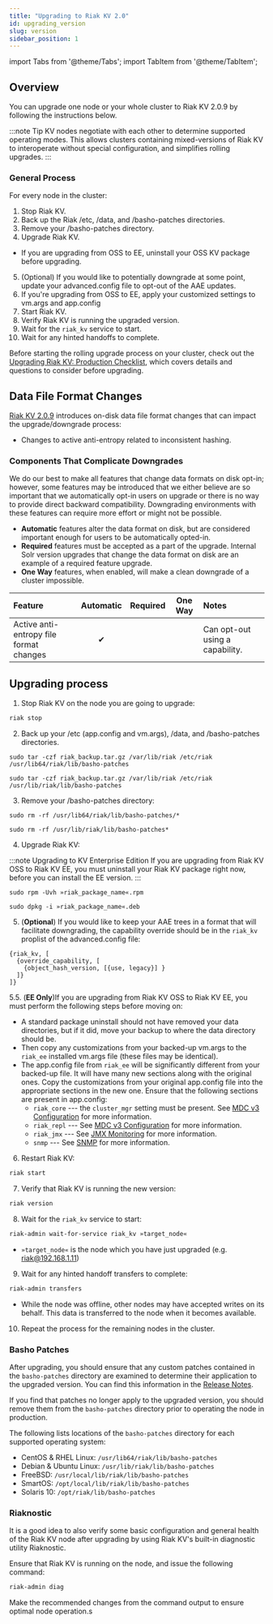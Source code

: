 ```yaml
---
title: "Upgrading to Riak KV 2.0"
id: upgrading_version
slug: version
sidebar_position: 1
---
```


import Tabs from '@theme/Tabs';
import TabItem from '@theme/TabItem';

[production checklist]: ../../setup/upgrading/checklist.md

[use admin riak control]: ../../using/admin/riak-control.md

[use admin commands]: ../../using/admin/commands.md

[use admin riak-admin]: ../../using/admin/riak-admin.md

[usage secondary-indexes]: ../../developing/usage/secondary-indexes.md

[release notes]: https://github.com/basho/riak/blob/develop/RELEASE-NOTES.md

[riak enterprise]: http://basho.com/products/riak-kv/

[cluster ops mdc]: ../../using/cluster-operations/v3-multi-datacenter.md

[config v3 mdc]: ../../configuring/v3-multi-datacenter/index.md

[jmx monitor]: ../../using/reference/jmx.md

[snmp]: ../../using/reference/snmp.md

[Release Notes]: https://github.com/basho/riak/blob/develop/RELEASE-NOTES.md

## Overview

You can upgrade one node or your whole cluster to Riak KV 2.0.9 by following the instructions below.

:::note Tip KV nodes negotiate with each other to determine supported operating modes. This allows clusters containing mixed-versions of Riak KV to interoperate without special configuration, and simplifies rolling upgrades.
:::

### General Process

For every node in the cluster:

1. Stop Riak KV.
2. Back up the Riak /etc, /data, and /basho-patches directories.
3. Remove your /basho-patches directory.
4. Upgrade Riak KV.

* If you are upgrading from OSS to EE, uninstall your OSS KV package before upgrading.

5. (Optional) If you would like to potentially downgrade at some point, update your advanced.config file to opt-out of the AAE updates.
6. If you're upgrading from OSS to EE, apply your customized settings to vm.args and app.config
7. Start Riak KV.
8. Verify Riak KV is running the upgraded version.
9. Wait for the `riak_kv` service to start.
10. Wait for any hinted handoffs to complete.

Before starting the rolling upgrade process on your cluster, check out the [Upgrading Riak KV: Production Checklist][production checklist], which covers details and questions to consider before upgrading.

## Data File Format Changes

[Riak KV 2.0.9][release notes] introduces on-disk data file format changes that can impact the upgrade/downgrade process:

* Changes to active anti-entropy related to inconsistent hashing.

### Components That Complicate Downgrades

We do our best to make all features that change data formats on disk opt-in; however, some features may be introduced that we either believe are so important that we automatically opt-in users on upgrade or there is no way to provide direct backward compatibility. Downgrading environments with these features can require more effort or might not be possible.

* **Automatic** features alter the data format on disk, but are considered important enough for users to be automatically opted-in.
* **Required** features must be accepted as a part of the upgrade. Internal Solr version upgrades that change the data format on disk are an example of a required feature upgrade.
* **One Way** features, when enabled, will make a clean downgrade of a cluster impossible.

| Feature                                 | Automatic | Required | One Way | Notes                           |
|:----------------------------------------|:---------:|:--------:|:-------:|:--------------------------------|
| Active anti-entropy file format changes |     ✔     |          |         | Can opt-out using a capability. |

## Upgrading process

1. Stop Riak KV on the node you are going to upgrade:

```bash
riak stop
```

2. Back up your /etc (app.config and vm.args), /data, and /basho-patches directories.

<Tabs>

<TabItem label="RHEL/CentOS" value="rhel/centos" default>

```RHEL/CentOS
sudo tar -czf riak_backup.tar.gz /var/lib/riak /etc/riak /usr/lib64/riak/lib/basho-patches
```

</TabItem>

<TabItem label="Ubuntu" value="ubuntu">

```Ubuntu
sudo tar -czf riak_backup.tar.gz /var/lib/riak /etc/riak /usr/lib/riak/lib/basho-patches
```

</TabItem>

</Tabs>

3. Remove your /basho-patches directory:

<Tabs>

<TabItem label="RHEL/CentOS" value="rhel/centos" default>

```RHEL/CentOS
sudo rm -rf /usr/lib64/riak/lib/basho-patches/*
```

</TabItem>

<TabItem label="Ubuntu" value="ubuntu">

```Ubuntu
sudo rm -rf /usr/lib/riak/lib/basho-patches*
```

</TabItem>

</Tabs>

4. Upgrade Riak KV:

:::note Upgrading to KV Enterprise Edition
If you are upgrading from Riak KV OSS to Riak KV EE, you must uninstall your Riak KV package right now, before you can install the EE version.
:::

<Tabs>

<TabItem label="RHEL/CentOS" value="rhel/centos" default>

```RHEL/CentOS
sudo rpm -Uvh »riak_package_name«.rpm
```

</TabItem>

<TabItem label="Ubuntu" value="ubuntu">

```Ubuntu
sudo dpkg -i »riak_package_name«.deb
```

</TabItem>

</Tabs>

5. (**Optional**) If you would like to keep your AAE trees in a format that will facilitate downgrading, the capability override should be in the `riak_kv` proplist of the advanced.config file:

```advanced.config
{riak_kv, [
  {override_capability, [
    {object_hash_version, [{use, legacy}] }
  ]}
]}
```

5.5. (**EE Only**)If you are upgrading from Riak KV OSS to Riak KV EE, you must perform the following steps before moving on:

* A standard package uninstall should not have removed your data directories, but if it did, move your backup to where the data directory should be.
* Then copy any customizations from your backed-up vm.args to the `riak_ee` installed vm.args file (these files may be identical).
* The app.config file from `riak_ee` will be significantly different from your backed-up file. It will have many new sections along with the original ones. Copy the customizations from your original app.config file into the appropriate sections in the new one. Ensure that the following sections are present in app.config:
  * `riak_core` --- the `cluster_mgr` setting must be present. See [MDC v3 Configuration][config v3 mdc] for more information.
  * `riak_repl` --- See [MDC v3 Configuration][config v3 mdc] for more information.
  * `riak_jmx` --- See [JMX Monitoring][jmx monitor] for more information.
  * `snmp` --- See [SNMP][snmp] for more information.

6. Restart Riak KV:

```bash
riak start
```

7. Verify that Riak KV is running the new version:

```bash
riak version
```

8. Wait for the `riak_kv` service to start:

```bash
riak-admin wait-for-service riak_kv »target_node«
```

* `»target_node«` is the node which you have just upgraded (e.g.
  riak@192.168.1.11)

9. Wait for any hinted handoff transfers to complete:

```bash
riak-admin transfers
```

* While the node was offline, other nodes may have accepted writes on its behalf. This data is transferred to the node when it becomes available.

10. Repeat the process for the remaining nodes in the cluster.

### Basho Patches

After upgrading, you should ensure that any custom patches contained in the `basho-patches` directory are examined to determine their application to the upgraded version. You can find this information in the [Release Notes].

If you find that patches no longer apply to the upgraded version, you should remove them from the `basho-patches` directory prior to operating the node in production.

The following lists locations of the `basho-patches` directory for
each supported operating system:

* CentOS & RHEL Linux: `/usr/lib64/riak/lib/basho-patches`
* Debian & Ubuntu Linux: `/usr/lib/riak/lib/basho-patches`
* FreeBSD: `/usr/local/lib/riak/lib/basho-patches`
* SmartOS: `/opt/local/lib/riak/lib/basho-patches`
* Solaris 10: `/opt/riak/lib/basho-patches`

### Riaknostic

It is a good idea to also verify some basic configuration and general health of the Riak KV node after upgrading by using Riak KV's built-in diagnostic utility Riaknostic.

Ensure that Riak KV is running on the node, and issue the following command:

```bash
riak-admin diag
```

Make the recommended changes from the command output to ensure optimal node operation.s
